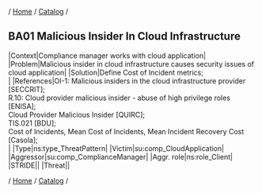 / [Home](/acctp/) / [Catalog](/acctp/catalog/) /

## BA01 Malicious Insider In Cloud Infrastructure

|Context|Compliance manager works with cloud application|
|Problem|Malicious insider in cloud infrastructure causes security issues of cloud application|
|Solution|Define Cost of Incident metrics;<br />|
|References|OI-1: Malicious insiders in the cloud infrastructure provider [SECCRIT];<br /> R.10: Cloud provider malicious insider - abuse of high privilege roles [ENISA];<br /> Cloud Provider Malicious Insider [QUIRC];<br /> TIS.021 [BDU];<br /> Cost of Incidents, Mean Cost of Incidents, Mean Incident Recovery Cost [Casola];<br />|
|Type|ns:type_ThreatPattern|
|Victim|su:comp_CloudApplication|
|Aggressor|su:comp_ComplianceManager|
|Aggr. role|ns:role_Client|
|STRIDE||
|Threat||

/ [Home](/acctp/) / [Catalog](/acctp/catalog/) /
